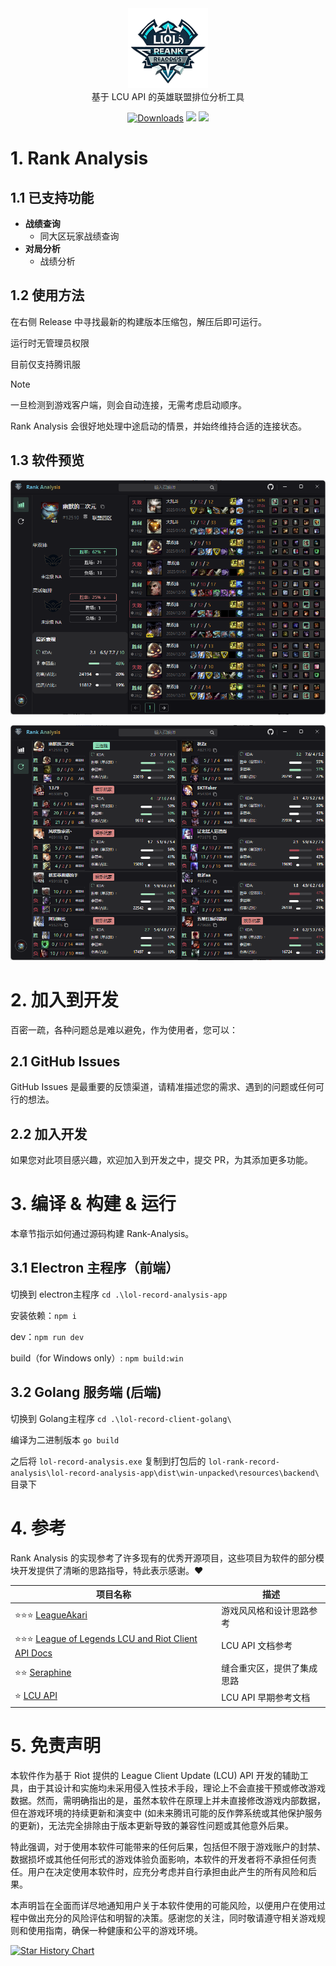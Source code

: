 <div align="center">
  <div>
    <img
    src="./lol-record-analysis-app/public/assets/logo.png"
    width="128"
    height="128"
    />
  </div>
  基于 LCU API 的英雄联盟排位分析工具
</div>

<p align="center">
    <a href="https://github.com/wnzzer/lol-rank-record-analysis/releases"><img src="https://img.shields.io/github/release/wnzzer/lol-rank-record-analysis.svg?style=flat-square&maxAge=600" alt="Downloads"></a>
    <a href="https://github.com/wnzzer/lol-rank-record-analysis/releases">
    <img src="https://img.shields.io/github/downloads/wnzzer/lol-rank-record-analysis/total?style=flat&label=Downloads"></a>
    <a href="https://github.com/wnzzer/lol-rank-record-analysis/stargazers">
    <img src="https://img.shields.io/github/stars/wnzzer/lol-rank-record-analysis?style=flat&label=Stars">
  </a>
</p>



# 1. Rank Analysis



## 1.1 已支持功能

- **战绩查询**
  - 同大区玩家战绩查询
- **对局分析**
  - 战绩分析



## 1.2 使用方法

在右侧 Release 中寻找最新的构建版本压缩包，解压后即可运行。

运行时无管理员权限

目前仅支持腾讯服

> [!NOTE]
> 一旦检测到游戏客户端，则会自动连接，无需考虑启动顺序。
>
> Rank Analysis 会很好地处理中途启动的情景，并始终维持合适的连接状态。


## 1.3 软件预览
   ![本地路径](./lol-record-analysis-app/public/one.png "相对路径演示") 

   ![本地路径](./lol-record-analysis-app/public/two.png "相对路径演示") 




# 2. 加入到开发

百密一疏，各种问题总是难以避免，作为使用者，您可以：

## 2.1 GitHub Issues

GitHub Issues 是最重要的反馈渠道，请精准描述您的需求、遇到的问题或任何可行的想法。

## 2.2 加入开发

如果您对此项目感兴趣，欢迎加入到开发之中，提交 PR，为其添加更多功能。

# 3. 编译 & 构建 & 运行

本章节指示如何通过源码构建 Rank-Analysis。

## 3.1 Electron 主程序（前端）
切换到 electron主程序  `cd .\lol-record-analysis-app`

安装依赖：`npm i`

dev：`npm run dev`

build（for Windows only）: `npm build:win`

## 3.2 Golang 服务端 (后端)
切换到 Golang主程序  `cd .\lol-record-client-golang\`

编译为二进制版本 `go build`


之后将 `lol-record-analysis.exe`  复制到打包后的 `lol-rank-record-analysis\lol-record-analysis-app\dist\win-unpacked\resources\backend\` 目录下

# 4. 参考

Rank Analysis 的实现参考了许多现有的优秀开源项目，这些项目为软件的部分模块开发提供了清晰的思路指导，特此表示感谢。❤️

| 项目名称                                                                                                  | 描述                                |
| --------------------------------------------------------------------------------------------------------- | ----------------------------------- |
| ⭐⭐⭐ [LeagueAkari](https://github.com/Hanxven/LeagueAkari)                                         | 游戏风风格和设计思路参考   |
| ⭐⭐⭐ [League of Legends LCU and Riot Client API Docs](https://github.com/KebsCS/lcu-and-riotclient-api) | LCU API 文档参考                    |
| ⭐⭐ [Seraphine](https://github.com/Zzaphkiel/Seraphine)                                                  | 缝合重灾区，提供了集成思路          
| ⭐ [LCU API](https://www.mingweisamuel.com/lcu-schema/tool/#/)                                            | LCU API 早期参考文档                |



# 5. 免责声明

本软件作为基于 Riot 提供的 League Client Update (LCU) API 开发的辅助工具，由于其设计和实施均未采用侵入性技术手段，理论上不会直接干预或修改游戏数据。然而，需明确指出的是，虽然本软件在原理上并未直接修改游戏内部数据，但在游戏环境的持续更新和演变中 (如未来腾讯可能的反作弊系统或其他保护服务的更新)，无法完全排除由于版本更新导致的兼容性问题或其他意外后果。

特此强调，对于使用本软件可能带来的任何后果，包括但不限于游戏账户的封禁、数据损坏或其他任何形式的游戏体验负面影响，本软件的开发者将不承担任何责任。用户在决定使用本软件时，应充分考虑并自行承担由此产生的所有风险和后果。

本声明旨在全面而详尽地通知用户关于本软件使用的可能风险，以便用户在使用过程中做出充分的风险评估和明智的决策。感谢您的关注，同时敬请遵守相关游戏规则和使用指南，确保一种健康和公平的游戏环境。

[![Star History Chart](https://api.star-history.com/svg?repos=wnzzer/lol-rank-record-analysis&type=Date)](https://star-history.com/#wnzzer/lol-rank-record-analysis&Date)
